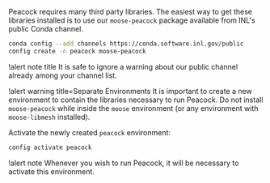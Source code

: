 
Peacock requires many third party libraries. The easiest way to get these libraries installed is to
use our `moose-peacock` package available from INL's public Conda channel.

```bash
conda config --add channels https://conda.software.inl.gov/public
config create -n peacock moose-peacock
```

!alert note title
It is safe to ignore a warning about our public channel already among your channel list.

!alert warning title=Separate Environments
It is important to create a new environment to contain the libraries necessary to run Peacock. Do
not install `moose-peacock` while inside the `moose` environment (or any environment with
`moose-libmesh` installed).

Activate the newly created `peacock` environment:

```bash
config activate peacock
```

!alert note
Whenever you wish to run Peacock, it will be necessary to activate this environment.